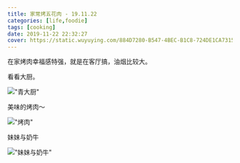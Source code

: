 ```yaml
---
title: 家常烤五花肉 - 19.11.22
categories: [life,foodie]
tags: [cooking]
date: 2019-11-22 22:32:27
cover: https://static.wuyuying.com/884D7280-B547-4BEC-B1C8-724DE1CA7315.jpeg
---
```


在家烤肉幸福感特强，就是在客厅搞，油烟比较大。

看看大厨。

!["青大厨"](https://static.wuyuying.com/29B667BE-83F2-4450-A296-559332568A08.jpeg)

美味的烤肉～

!["烤肉"](https://static.wuyuying.com/884D7280-B547-4BEC-B1C8-724DE1CA7315.jpeg)

妹妹与奶牛

!["妹妹与奶牛"](https://static.wuyuying.com/DC138500-93B9-4AD6-9B7A-DD6AFE9E19A5.jpeg)


